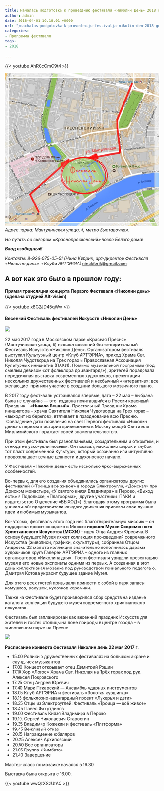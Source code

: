 ```yaml
---
title: Началась подготовка к проведению фестиваля «Николин День» 2018 года!
author: admin
date: 2018-04-01 16:18:01 +0000
url: "/nachalas-podgotovka-k-provedeniju-festivalja-nikolin-den-2018-goda/"
categories:
- Программа фестиваля
tags:
- 2018

---
```

{{< youtube AhRCcCmC9t4 >}}

![](/images/Karta-festivalja.jpg)_Адрес парка: Мантулинская улица, 5, метро Выставочная._

_Не путать со сквером «Краснопресненский» возле Белого дома!_

**_Вход свободный!_**

_Контакты: 8-926-075-05-51 (Нина Кибрик, арт-директор Фестиваля «Николин день» и Клуба АРТ’ЭРИА)_ <a href="mailto:ninakibrik@gmail.com" target="_blank" rel="noopener noreferrer">ninakibrik@gmail.com</a>

## А вот как это было в прошлом году:

#### Прямая трансляция концерта Первого Фестиваля «Николин день» (сделана студией Alt-vision)

{{< youtube x8G2JD45qWw >}}

#### **Весенний Фестиваль фестивалей Искусств «Николин День»**

![](/images/cropped-Nikola_1700.jpg)

22 мая 2017 года в Московском парке «Красная Пресня» (Мантулинская улица, 5) прошел весенний благотворительный Фестиваль Искусств «Николин День». Организатором фестиваля выступил Культурный центр «Клуб АРТ’ЭРИА», приход Храма Свт. Николая Чудотворца на Трех горах и Православная Ассоциация Культурных инициатив (ПАКИ). Помимо музыкальной программы (под смелым девизом «от фольклора до авангарда»), зрителей порадовала передвижная выставка современных художников, презентации нескольких дружественных фестивалей и необычный «интерактив»: все желающие  приняли участие в создании большого мозаичного панно.

В 2017 году фестиваль устраивался впервые, дата – 22 мая – выбрана была не случайно — это  издавна почитавшийся в России красивый Праздник – **«Никола Вешний»**. Престольный Праздник Храма-инициатора – храма Святителя Николая Чудотворца на Трех горах – «выходит из берегов», втягивает в празднование всю Пресню.  Совпадение даты появления на свет Первого фестиваля «Николин день» с первым в истории привезением в Москву мощей Святителя Мирликийского поражает своей знаменательностью.

При этом фестиваль был разноплановым, созидательным и открытым, и отнюдь не узко-религиозным. Он показал, насколько широк и глубок тот пласт современной Культуры, который осознанно или интуитивно провозглашает вечные ценности и духоносное начало.

У Фестиваля «Николин день» есть несколько ярко-выраженных особенностей.

Во-первых, для его создания объединились организаторы других фестивалей («Троица все живое» в городе Электроугли, «Донская» при Донском монастыре, «У святого князя Владимира» в Перово, «Выход есть» в Подольске, «Платформа»,  другие участники  ПАКИ и издательство Отделение «ВЫХОД»). Благодаря этому программа была уникальной: представители каждого движения привезли свои лучшие идеи и любимых музыкантов.

Во-вторых, фестиваль этого года нес благотворительную миссию – он поддержал проект создания в Москве **первого Музея Современного Христианского Искусства (МСХИ)** – идея Отца Андрея Юревича. В основу будущего Музея ляжет коллекция произведений современного Искусства (живописи, графики, скульптуры), собранная Отцом Андреем. 22 мая эта коллекция значительно пополнилась дарами художников круга Галереи АРТ’ЭРИА – одного из главных организаторов «Николина дня».  Гости фестиваля увидели презентацию музея и его новые экспонаты одними из первых. А созданная в этот день коллективная мозаика под руководством гениального педагога о. Дмитрия Котова украсит будущее здание Музея.

Для этого всех гостей призывали принести с собой в парк запасы камушков, ракушек, кусочков керамики.

Также на Фестивале будет производился сбор средств на издание каталога коллекции будущего музея современного христианского искусства.

Фестиваль был запланирован как весенний праздник Искусств для жителей и гостей столицы на лоне природы в центре города – в живописном парке на Пресне.

![](/images/Афиша-Николин-день.jpg)

**Расписание концерта фестиваля Николин день 22 мая 2017 г**.

* 15.00 Ролики о дружественных фестивалях на большом экране и саунд-чек музыкантов
* 17.00 Концерт открывает отец Димитрий Рощин
* 17.10 Хор «Логос» Храма Свт. Николая на Трёх горах под рук. Алексея Покровского
* 17.25 Отец Андрей Юревич
* 17.40 Марк Пекарский — Ансамбль ударных инструментов
* 18.05 Клуб АРТ’ЭРИА и фестиваль «Золотая кувшинка»
* 18.15 фольклорно-авангардный проект «Лукерья и дети»
* 18.35 Отцы из Электроуглей: Фестиваль «Троица — всё живое»
* 18.45 Павел Фахртдинов
* 19.00 Фестиваль Князя Владимира в Перово
* 19.10. Сергей Николаевич Старостин
* 19.35 Владимир Кожекин и фестиваль «Платформа»
* 19.45 Вежливый отказ
* 20.15 Награждение юбиляров
* 20.25 Алексей Архиповский
* 20.50 Все организаторы
* 21.05 Группа «Кимбата»
* 21.40 Завершение

Мастер-класс по мозаике начался в 16.30

Выставка была открыта с 16.00.

{{< youtube wwQzXSzUtAQ >}}